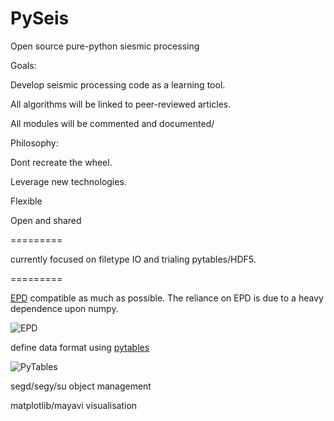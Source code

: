 PySeis
======

Open source pure-python siesmic processing

Goals:

Develop seismic processing code as a learning tool. 

All algorithms will be linked to peer-reviewed articles.

All modules will be commented and documented/

Philosophy:

Dont recreate the wheel. 

Leverage new technologies.

Flexible

Open and shared

=========

currently focused on filetype IO and trialing pytables/HDF5. 


=========

[EPD](https://www.enthought.com/products/epd/free/) compatible as much as possible.  The reliance on EPD is due to a heavy dependence upon numpy.

![EPD](https://www.enthought.com/static/img/enthought-logo.png)

define data format using [pytables](http://www.pytables.org/) 

![PyTables](http://www.pytables.org/moin/PyTables?action=AttachFile&do=get&target=pytables-powered.png)

segd/segy/su object management

matplotlib/mayavi visualisation